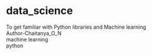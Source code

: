# data_science
To get familiar with Python libraries and Machine learning
<br>
Author-Chaitanya_O_N
<br>
machine learning<br>
python
